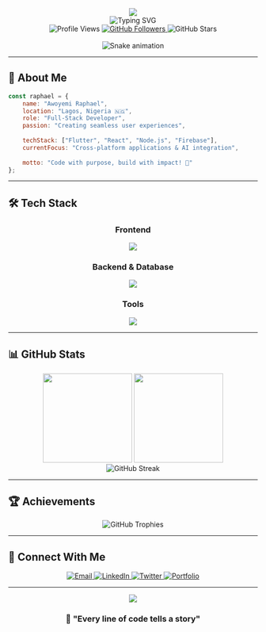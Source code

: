 <div align="center">
  <img src="https://capsule-render.vercel.app/api?type=waving&color=gradient&customColorList=0,2,2,5,30&height=200&section=header&text=Awoyemi%20Raphael&fontSize=70&fontColor=fff&animation=fadeIn&fontAlignY=40&desc=Full-Stack%20Developer&descAlignY=55&descAlign=50"/>
</div>

<div align="center">
  <img src="https://readme-typing-svg.herokuapp.com?font=Fira+Code&weight=600&size=24&duration=3000&pause=500&color=00D9FF&center=true&vCenter=true&width=500&lines=🚀+Building+Digital+Experiences;💻+Flutter+%26+JavaScript+Expert;🔥+Firebase+Architecture+Master" alt="Typing SVG" />
</div>

<div align="center">
  <img src="https://komarev.com/ghpvc/?username=awoyemiraphael&label=Profile%20Views&color=00D9FF&style=for-the-badge" alt="Profile Views" />
  <a href="https://github.com/awoyemiraphael?tab=followers">
    <img src="https://img.shields.io/github/followers/awoyemiraphael?color=00D9FF&logo=github&style=for-the-badge&label=Followers" alt="GitHub Followers">
  </a>
  <img src="https://img.shields.io/github/stars/awoyemiraphael?color=FFD700&logo=github&style=for-the-badge&label=Stars" alt="GitHub Stars">
</div>

<br>

<div align="center">
  <img src="https://github.com/awoyemiraphael/awoyemiraphael/blob/output/github-contribution-grid-snake-dark.svg" alt="Snake animation" />
</div>

---

## 🚀 About Me

```javascript
const raphael = {
    name: "Awoyemi Raphael",
    location: "Lagos, Nigeria 🇳🇬",
    role: "Full-Stack Developer",
    passion: "Creating seamless user experiences",
    
    techStack: ["Flutter", "React", "Node.js", "Firebase"],
    currentFocus: "Cross-platform applications & AI integration",
    
    motto: "Code with purpose, build with impact! 💫"
};
```

---

## 🛠️ Tech Stack

<div align="center">

### Frontend
<img src="https://skillicons.dev/icons?i=flutter,react,js,ts,html,css,tailwind" />

### Backend & Database
<img src="https://skillicons.dev/icons?i=nodejs,express,firebase,mongodb,postgresql" />

### Tools
<img src="https://skillicons.dev/icons?i=git,github,vscode,figma,docker" />

</div>

---

## 📊 GitHub Stats

<div align="center">
  <img height="180em" src="https://github-readme-stats.vercel.app/api?username=awoyemiraphael&show_icons=true&theme=tokyonight&include_all_commits=true&count_private=true&hide_border=true&bg_color=0D1117&title_color=00D9FF&icon_color=00D9FF&text_color=C9D1D9"/>
  <img height="180em" src="https://github-readme-stats.vercel.app/api/top-langs/?username=awoyemiraphael&layout=compact&langs_count=6&theme=tokyonight&hide_border=true&bg_color=0D1117&title_color=00D9FF&text_color=C9D1D9"/>
</div>

<div align="center">
  <img src="https://github-readme-streak-stats.herokuapp.com/?user=awoyemiraphael&theme=tokyonight&hide_border=true&background=0D1117&stroke=00D9FF&ring=00D9FF&fire=FFA500&currStreakLabel=00D9FF" alt="GitHub Streak"/>
</div>

---

## 🏆 Achievements

<div align="center">
  <img src="https://github-profile-trophy.vercel.app/?username=awoyemiraphael&theme=tokyonight&no-frame=true&margin-w=15&column=3&title=Stars,Followers,Commits" alt="GitHub Trophies"/>
</div>

---

## 🤝 Connect With Me

<div align="center">
  <a href="mailto:awoyemiraphael@gmail.com">
    <img src="https://img.shields.io/badge/Email-D14836?style=for-the-badge&logo=gmail&logoColor=white" alt="Email">
  </a>
  <a href="https://www.linkedin.com/in/awoyemi-raphael/">
    <img src="https://img.shields.io/badge/LinkedIn-0077B5?style=for-the-badge&logo=linkedin&logoColor=white" alt="LinkedIn">
  </a>
  <a href="https://twitter.com/raphaelawoyemi">
    <img src="https://img.shields.io/badge/Twitter-1DA1F2?style=for-the-badge&logo=twitter&logoColor=white" alt="Twitter">
  </a>
  <a href="https://awoyemiraphael.dev">
    <img src="https://img.shields.io/badge/Portfolio-FF5722?style=for-the-badge&logo=firefox&logoColor=white" alt="Portfolio">
  </a>
</div>

---

<div align="center">
  <img src="https://capsule-render.vercel.app/api?type=waving&color=gradient&customColorList=0,2,2,5,30&height=120&section=footer&text=Thanks%20for%20visiting!&fontSize=40&fontColor=fff&animation=twinkling&fontAlignY=70"/>
</div>

<div align="center">
  <h3>💫 "Every line of code tells a story"</h3>
</div>
